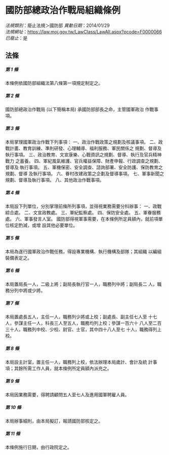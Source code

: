 # 國防部總政治作戰局組織條例

*法規類別*：廢止法規＞國防部
*異動日期*：2014/01/29  
*法規網址*：https://law.moj.gov.tw/LawClass/LawAll.aspx?pcode=F0000066
*已廢止*：是


## 法條
##### 第 1 條
本條例依國防部組織法第八條第一項規定制定之。


##### 第 2 條
國防部總政治作戰局 (以下簡稱本局) 承國防部部長之命，主管國軍政治
作戰事項。


##### 第 3 條
本局掌理國軍政治作戰下列事項：
一、政治作戰政策之規劃及核議事項。
二、政戰計畫、教育訓練、準則研發、心理輔導、福利服務、軍民關係之
    規劃、督導及執行事項。
三、政治教育、文宣康樂、心戰資訊之規劃、督導、執行及官兵精神戰力
    之蓄養。
四、軍紀風氣維護、官兵權益保障、財產申報、行政調查之規劃、督導及
    執行事項。
五、軍機保密、安全調查、諮詢部署、安全防護、保防教育之規劃、督導
    及執行事項。
六、眷村改建政策之企劃及督導事項。
七、軍事新聞之規劃、督導及執行事項。
八、其他政治作戰事項。


##### 第 4 條
本局設下列單位，分別掌理前條所列事項，並得視業務需要分科辦事：
一、政戰綜合處。
二、文宣政教處。
三、軍紀監察處。
四、保防安全處。
五、軍眷服務處。
六、軍事發言人室。
國防部得視軍事需要，在本條例所定員額內，就前項單位核定酌減，或增
設其他必要單位。


##### 第 5 條
本局為遂行國軍政治作戰任務，得設專業機構、執行機構及部隊；其組織
以編組裝備表定之。


##### 第 6 條
本局置局長一人，二級上將；副局長執行官一人，職務列中將；副局長二
人，職務分列中將或少將。


##### 第 7 條
本局置處長五人，主任一人，職務列少將或上校；副處長、副主任七人至
十七人，參謀主任一人，科長三人至五人，職務均列上校；參謀一百六十
八人至二百三十人，職務列中校、少校、尉官、士官，其中四十八人至七
十人，職務得列上校。


##### 第 8 條
本局設主計室，置主任一人，職務列上校，依法辦理本局歲計、會計及統
計事項；其餘所需工作人員，就本條例所定員額內派充之。


##### 第 9 條
本局因業務需要，得聘請顧問五人至七人及進用國軍聘雇人員。


##### 第 10 條
本局辦事細則，由本局擬訂，報請國防部核定之。


##### 第 11 條
本條例施行日期，由行政院定之。



